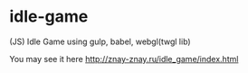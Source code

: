 # idle-game
(JS) Idle Game using gulp, babel, webgl(twgl lib)

You may see it here
http://znay-znay.ru/idle_game/index.html
